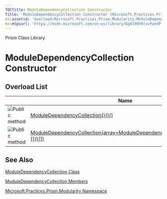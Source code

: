 ```yaml
---
TOCTitle: ModuleDependencyCollection Constructor
Title: 'ModuleDependencyCollection Constructor (Microsoft.Practices.Prism.Modularity)'
ms:assetid: 'Overload:Microsoft.Practices.Prism.Modularity.ModuleDependencyCollection.\#ctor'
ms:mtpsurl: 'https://msdn.microsoft.com/en-us/library/Gg419099(v=PandP.50)'
---
```


Prism Class Library

ModuleDependencyCollection Constructor
======================================


Overload List
-------------

<span id="overloadMembersTableToggle"></span>
<table>
<colgroup>
<col width="33%" />
<col width="33%" />
<col width="33%" />
</colgroup>
<thead>
<tr class="header">
<th> </th>
<th>Name</th>
<th>Description</th>
</tr>
</thead>
<tbody>
<tr class="odd">
<td><img src="https://msdn.microsoft.com/en-us/Gg419099.pubmethod(en-us,PandP.50).gif" title="Public method" /></td>
<td><a href="https://msdn.microsoft.com/m:microsoft.practices.prism.modularity.moduledependencycollection.">ModuleDependencyCollection()()()</a></td>
<td><div class="summary">
Initializes a new instance of <a href="https://msdn.microsoft.com/t:microsoft.practices.prism.modularity.moduledependencycollection">ModuleDependencyCollection</a>.
</div></td>
</tr>
<tr class="even">
<td><img src="https://msdn.microsoft.com/en-us/Gg419099.pubmethod(en-us,PandP.50).gif" title="Public method" /></td>
<td><a href="https://msdn.microsoft.com/m:microsoft.practices.prism.modularity.moduledependencycollection.">ModuleDependencyCollection(array&lt;ModuleDependencyConfigurationElement&gt;[]()[])</a></td>
<td><div class="summary">
Initializes a new instance of <a href="https://msdn.microsoft.com/t:microsoft.practices.prism.modularity.moduledependencycollection">ModuleDependencyCollection</a>.
</div></td>
</tr>
</tbody>
</table>

See Also
--------

<span id="seeAlsoToggle"></span>
[ModuleDependencyCollection Class](https://msdn.microsoft.com/t:microsoft.practices.prism.modularity.moduledependencycollection)

[ModuleDependencyCollection Members](https://msdn.microsoft.com/allmembers.t:microsoft.practices.prism.modularity.moduledependencycollection)

[Microsoft.Practices.Prism.Modularity Namespace](https://msdn.microsoft.com/n:microsoft.practices.prism.modularity)
